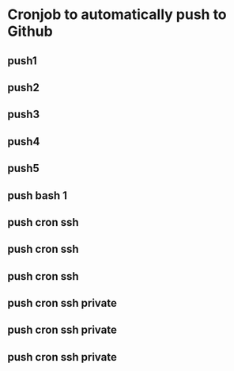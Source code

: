 # Cronjob to automatically push to Github
## push1
## push2
## push3
## push4
## push5
## push bash 1
## push cron ssh
## push cron ssh
## push cron ssh
## push cron ssh private
## push cron ssh private
## push cron ssh private
